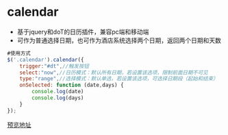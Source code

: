 # calendar
* 基于jquery和doT的日历插件，兼容pc端和移动端
* 可作为普通选择日期，也可作为酒店系统选择两个日期，返回两个日期和天数

``` Javascript
#使用方式
$('.calendar').calendar({
    trigger:"#dt",//触发按钮
    select:"now",//日历模式：默认所有日期，若设置该选项，限制前面日期不可见
    type:"range",//选择模式：默认单选，若设置该选项，可选择日期段（起始和结束）
    onSelected: function (date,days) {
        console.log(date)
        console.log(days)
    }
});
```

[预览地址](https://elena128.github.io/calendar/)
